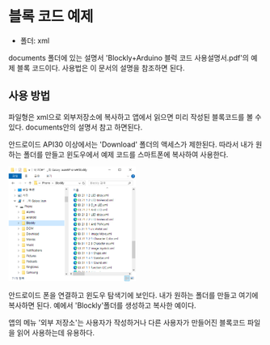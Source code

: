 
# 블록 코드 예제

* 폴더:  xml

documents 폴더에 있는 설명서 'Blockly+Arduino 블럭 코드 사용설명서.pdf'의 예제 블록 코드이다.
사용법은 이 문서의 설명을 참조하면 된다.

## 사용 방법

파일형은 xml으로 외부저장소에 복사하고 앱에서 읽으면 미리 작성된 블록코드를 볼 수 있다.
documents안의 설명서 참고 하면된다.


안드로이드 API30 이상에서는 'Download' 폴더의 액세스가 제한된다. 
따라서 내가 원하는 폴더를 만들고 윈도우에서 예제 코드를 스마트폰에 복사하여 사용한다.

<img src="../assets/images/ExamBlockCode_Copy.png" width="50%" height="50%"  alt="ExamBlockCode_Copy" />

안드로이드 폰을 연결하고 윈도우 탐색기에 보인다. 내가 원하는 폴더를 만들고 여기에 복사하면 된다. 예에서 'Blockly'폴더를 생성하고 복사한 예이다. 

앱의 메뉴 '외부 저장소'는 사용자가 작성하거나 다른 사용자가 만들어진 블록코드 파일을 읽어 사용하는데 유용하다.


